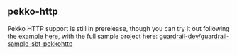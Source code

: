 ## pekko-http

Pekko HTTP support is still in prerelease, though you can try it out following the example [here](https://github.com/guardrail-dev/guardrail-sample-sbt-pekkohttp/pull/1), with the full sample project here: [guardrail-dev/guardrail-sample-sbt-pekkohttp](https://github.com/guardrail-dev/guardrail-sample-sbt-pekkohttp)
